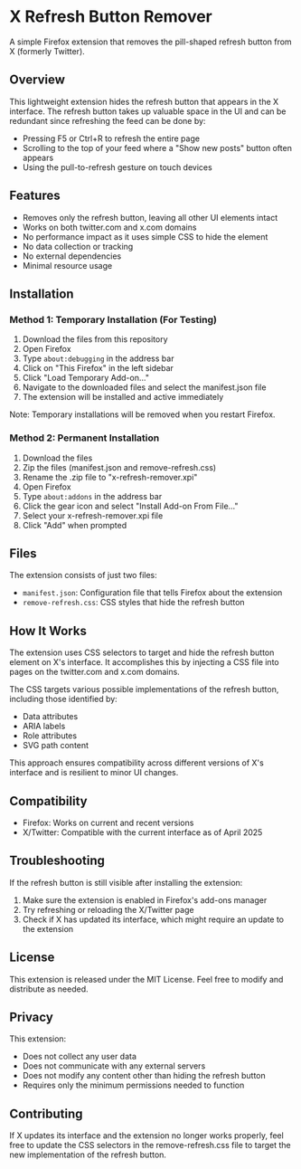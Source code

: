 # X Refresh Button Remover

A simple Firefox extension that removes the pill-shaped refresh button from X (formerly Twitter).

## Overview

This lightweight extension hides the refresh button that appears in the X interface. The refresh button takes up valuable space in the UI and can be redundant since refreshing the feed can be done by:

- Pressing F5 or Ctrl+R to refresh the entire page
- Scrolling to the top of your feed where a "Show new posts" button often appears
- Using the pull-to-refresh gesture on touch devices

## Features

- Removes only the refresh button, leaving all other UI elements intact
- Works on both twitter.com and x.com domains
- No performance impact as it uses simple CSS to hide the element
- No data collection or tracking
- No external dependencies
- Minimal resource usage

## Installation

### Method 1: Temporary Installation (For Testing)

1. Download the files from this repository
2. Open Firefox
3. Type `about:debugging` in the address bar
4. Click on "This Firefox" in the left sidebar
5. Click "Load Temporary Add-on..."
6. Navigate to the downloaded files and select the manifest.json file
7. The extension will be installed and active immediately

Note: Temporary installations will be removed when you restart Firefox.

### Method 2: Permanent Installation

1. Download the files
2. Zip the files (manifest.json and remove-refresh.css)
3. Rename the .zip file to "x-refresh-remover.xpi"
4. Open Firefox
5. Type `about:addons` in the address bar
6. Click the gear icon and select "Install Add-on From File..."
7. Select your x-refresh-remover.xpi file
8. Click "Add" when prompted

## Files

The extension consists of just two files:

- `manifest.json`: Configuration file that tells Firefox about the extension
- `remove-refresh.css`: CSS styles that hide the refresh button

## How It Works

The extension uses CSS selectors to target and hide the refresh button element on X's interface. It accomplishes this by injecting a CSS file into pages on the twitter.com and x.com domains.

The CSS targets various possible implementations of the refresh button, including those identified by:
- Data attributes
- ARIA labels
- Role attributes
- SVG path content

This approach ensures compatibility across different versions of X's interface and is resilient to minor UI changes.

## Compatibility

- Firefox: Works on current and recent versions
- X/Twitter: Compatible with the current interface as of April 2025

## Troubleshooting

If the refresh button is still visible after installing the extension:

1. Make sure the extension is enabled in Firefox's add-ons manager
2. Try refreshing or reloading the X/Twitter page
3. Check if X has updated its interface, which might require an update to the extension

## License

This extension is released under the MIT License. Feel free to modify and distribute as needed.

## Privacy

This extension:
- Does not collect any user data
- Does not communicate with any external servers
- Does not modify any content other than hiding the refresh button
- Requires only the minimum permissions needed to function

## Contributing

If X updates its interface and the extension no longer works properly, feel free to update the CSS selectors in the remove-refresh.css file to target the new implementation of the refresh button.
